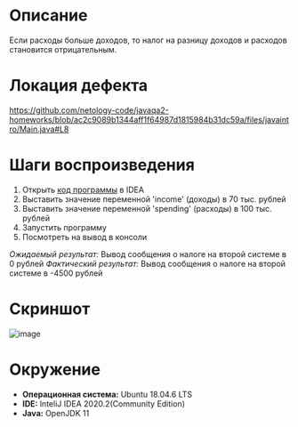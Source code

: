 # Описание
Если расходы больше доходов, то налог на разницу доходов и расходов становится отрицательным.

# Локация дефекта
https://github.com/netology-code/javaqa2-homeworks/blob/ac2c9089b1344aff1f64987d1815984b31dc59a/files/javaintro/Main.java#L8

# Шаги воспроизведения

1. Открыть [код программы](https://github.com/netology-code/javaqa2-homeworks/blob/main/files/javaintro/Main.java) в IDEA
1. Выставить значение переменной 'income' (доходы) в 70 тыс. рублей
1. Выставить значение переменной 'spending' (расходы) в 100 тыс. рублей
1. Запустить программу
1. Посмотреть на вывод в консоли

*Ожидаемый результат:* Вывод сообщения о налоге на второй системе в 0 рублей
*Фактический результат:* Вывод сообщения о налоге на второй системе в -4500 рублей

# Скриншот
![image](https://user-images.githubusercontent.com/53707586/145557840-220772cb-2e3b-4a9e-80ba-4a495df60916.png)

# Окружение
* **Операционная система:** Ubuntu 18.04.6 LTS
* **IDE:** lnteliJ IDEA 2020.2(Community Edition)
* **Java:** OpenJDK 11